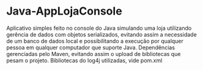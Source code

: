 ﻿# Java-AppLojaConsole
Aplicativo simples feito no console do Java simulando uma loja utilizando gerência de dados com objetos serializados, evitando assim a necessidade de um banco de dados local e possibilitando a execução por qualquer pessoa em qualquer computador que suporte Java. Dependências gerenciadas pelo Maven, evitando assim o upload de bibliotecas que pesam o projeto. Bibliotecas do log4j utilizadas, vide pom.xml
